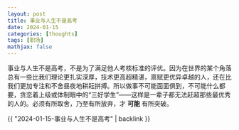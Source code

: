 ```yaml
---
layout: post
title: 事业与人生不是高考
date: 2024-01-15
categories: [thoughts]
tags: [职场]
mathjax: false
---
```


事业与人生不是高考，不是为了满足他人考核标准的评优。因为在世界的某个角落总有一些比我们理论更扎实深厚，技术更高超精湛，禀赋更优异卓越的人，还在比我们更加专注和不舍昼夜地耕耘拼搏。所以做事不可能面面俱到，不可能什么都要，贪恋着上级或体制眼中的“三好学生”——这样是一辈子都无法赶超那些最优秀的人的。必须有所取舍，乃至有所放弃，才 **可能** 有所突破。

{{ "2024-01-15-事业与人生不是高考" | backlink }}
